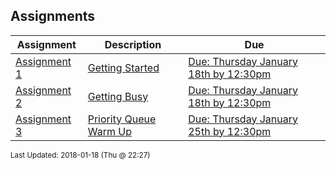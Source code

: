 ## Assignments
| Assignment | Description | Due|
 | ------------|------------|------------|
 | [ Assignment 1 ](./A03) | [ Getting Started](./A03) | [Due: Thursday January 18th by 12:30pm](./A03) |
 | [ Assignment 2 ](./A03) | [ Getting Busy](./A03) | [Due: Thursday January 18th by 12:30pm](./A03) |
 | [ Assignment 3 ](./A03) | [ Priority Queue Warm Up](./A03) | [Due: Thursday January 25th by 12:30pm](./A03) |

<sup>Last Updated: 2018-01-18 (Thu @ 22:27)</sup>